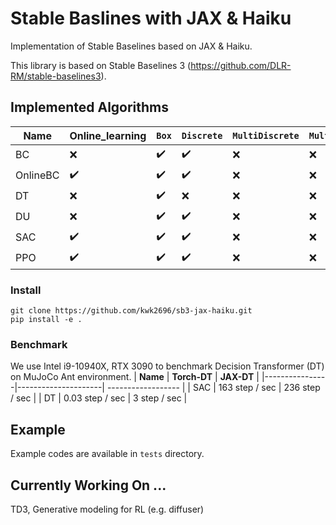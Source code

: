 # Stable Baslines with JAX & Haiku

Implementation of Stable Baselines based on JAX & Haiku.

This library is based on Stable Baselines 3 (https://github.com/DLR-RM/stable-baselines3).

## Implemented Algorithms

| **Name**       | **Online_learning** | `Box`       		    | `Discrete`         | `MultiDiscrete`     | `MultiBinary`      |
|----------------|---------------------| ------------------ | ------------------ | ------------------- | ------------------ |
| BC			       | :x:                 | :heavy_check_mark: | :heavy_check_mark: | :x:                 | :x:                |
| OnlineBC       | :heavy_check_mark:  | :heavy_check_mark: | :heavy_check_mark: | :x:                 | :x:                |
| DT			       | :x:                 | :heavy_check_mark: | :x:                | :x:                 | :x:                |
| DU			       | :x:                 | :heavy_check_mark: | :heavy_check_mark: | :x:                 | :x:                |
| SAC            | :heavy_check_mark:  | :heavy_check_mark: | :heavy_check_mark: | :x:                 | :x:                |
| PPO            | :heavy_check_mark:  | :heavy_check_mark: | :heavy_check_mark: | :x:                 | :x:                |

### Install

```
git clone https://github.com/kwk2696/sb3-jax-haiku.git
pip install -e .
```


### Benchmark
We use Intel i9-10940X, RTX 3090 to benchmark Decision Transformer (DT) on MuJoCo Ant environment.
| **Name**       | **Torch-DT**        | **JAX-DT**      	  |
|----------------|---------------------| ------------------ |
| SAC            | 163 step / sec      | 236 step / sec     |
| DT             | 0.03 step / sec     | 3 step / sec       |


## Example

Example codes are available in ``tests`` directory.


## Currently Working On ...
TD3, Generative modeling for RL (e.g. diffuser)
